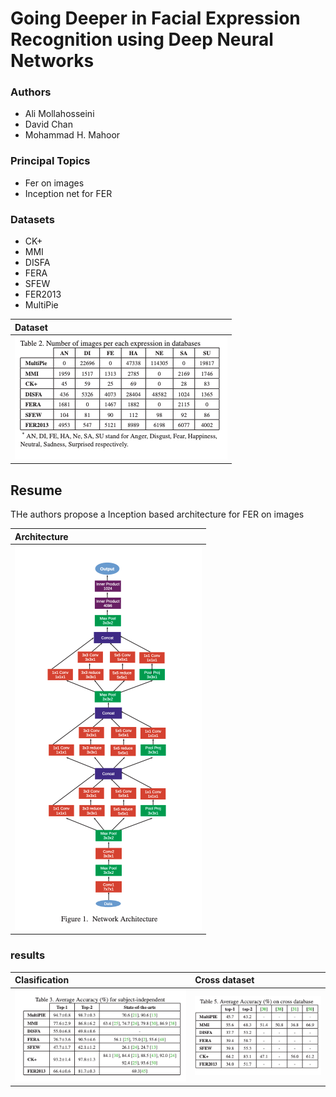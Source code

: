 # Going Deeper in Facial Expression Recognition using Deep Neural Networks

### Authors
* Ali Mollahosseini
* David Chan
* Mohammad H. Mahoor

### Principal Topics
* Fer on images
* Inception net for FER

### Datasets
* CK+
* MMI
* DISFA
* FERA
* SFEW
* FER2013
* MultiPie

| Dataset |
| :------------- |
| ![architecture1](../../imgs/mollahosseini2016_datasets.png)|


## Resume
THe authors propose a Inception based architecture for FER on images

| Architecture |
| :------------- |
| ![architecture1](../../imgs/mollahosseini2016_arch.png) |

### results
| Clasification | Cross dataset |
| :------------- | :------------- |
| ![architecture1](../../imgs/mollahosseini2016_results.png) | ![architecture1](../../imgs/mollahosseini2016_cross.png) |
